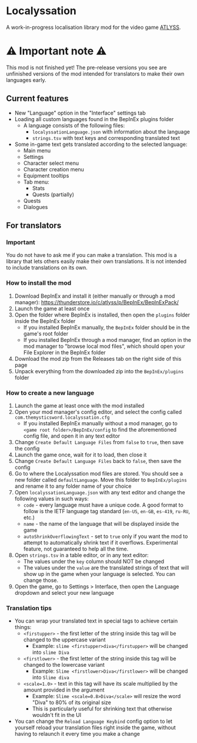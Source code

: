 # Localyssation
A work-in-progress localisation library mod for the video game [ATLYSS](https://store.steampowered.com/app/2768430/ATLYSS/).

# :warning: Important note :warning:
This mod is not finished yet! The pre-release versions you see are unfinished versions of the mod intended for translators to make their own languages early.

## Current features
* New "Language" option in the "Interface" settings tab
* Loading all custom languages found in the BepInEx plugins folder
  * A language consists of the following files:
    * `localyssationLanguage.json` with information about the language
    * `strings.tsv` with text keys and corresponding translated text
* Some in-game text gets translated according to the selected language:
  * Main menu
  * Settings
  * Character select menu
  * Character creation menu
  * Equipment tooltips
  * Tab menu:
    * Stats
    * Quests (partially)
  * Quests
  * Dialogues

## For translators
### Important
You do not have to ask me if you can make a translation. This mod is a library that lets others easily make their own translations. It is not intended to include translations on its own.
### How to install the mod
1. Download BepInEx and install it (either manually or through a mod manager): https://thunderstore.io/c/atlyss/p/BepInEx/BepInExPack/
2. Launch the game at least once
3. Open the folder where BepInEx is installed, then open the `plugins` folder inside the BepInEx folder
    * If you installed BepInEx manually, the `BepInEx` folder should be in the game's root folder
    * If you installed BepInEx through a mod manager, find an option in the mod manager to "browse local mod files", which should open your File Explorer in the BepInEx folder
4. Download the mod zip from the Releases tab on the right side of this page
5. Unpack everything from the downloaded zip into the `BepInEx/plugins` folder
### How to create a new language
1. Launch the game at least once with the mod installed
2. Open your mod manager's config editor, and select the config called `com.themysticsword.localyssation.cfg`
    * If you installed BepInEx manually without a mod manager, go to `<game root folder>/BepInEx/config` to find the aforementioned config file, and open it in any text editor
3. Change `Create Default Language Files` from `false` to `true`, then save the config
4. Launch the game once, wait for it to load, then close it
5. Change `Create Default Language Files` back to `false`, then save the config
6. Go to where the Localyssation mod files are stored. You should see a new folder called `defaultLanguage`. Move this folder to `BepInEx/plugins` and rename it to any folder name of your choice
7. Open `localyssationLanguage.json` with any text editor and change the following values in such ways:
    * `code` - every language must have a unique code. A good format to follow is the IETF language tag standard (`en-US`, `en-GB`, `es-419`, `ru-RU`, etc.)
    * `name` - the name of the language that will be displayed inside the game
    * `autoShrinkOverflowingText` - set to `true` only if you want the mod to attempt to automatically shrink text if it overflows. Experimental feature, not guaranteed to help all the time.
8. Open `strings.tsv` in a table editor, or in any text editor:
    * The values under the `key` column should NOT be changed
    * The values under the `value` are the translated strings of text that will show up in the game when your language is selected. You can change those.
9. Open the game, go to Settings > Interface, then open the Language dropdown and select your new language
### Translation tips
* You can wrap your translated text in special tags to achieve certain things:
    * `<firstupper>` - the first letter of the string inside this tag will be changed to the uppercase variant
        * Example: `slime <firstupper>diva</firstupper>` will be changed into `slime Diva`
    * `<firstlower>` - the first letter of the string inside this tag will be changed to the lowercase variant
        * Example: `Slime <firstlower>Diva</firstlower>` will be changed into `Slime diva`
    * `<scale=1.0>` - text in this tag will have its scale multiplied by the amount provided in the argument
        * Example: `Slime <scale=0.8>Diva</scale>` will resize the word "Diva" to 80% of its original size
        * This is particularly useful for shrinking text that otherwise wouldn't fit in the UI
* You can change the `Reload Language Keybind` config option to let yourself reload your translation files right inside the game, without having to relaunch it every time you make a change
